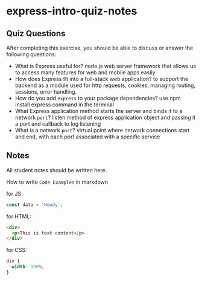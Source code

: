 # express-intro-quiz-notes

## Quiz Questions

After completing this exercise, you should be able to discuss or answer the following questions:

- What is Express useful for?
  node.js web server framework that allows us to access many features for web and mobile apps easily
- How does Express fit into a full-stack web application?
  to support the backend as a module used for http requests, cookies, managing routing, sessions, error handling.
- How do you add `express` to your package dependencies?
  use npm install express command in the terminal
- What Express application method starts the server and binds it to a network `port`?
  listen method of express application object and passing it a port and callback to log listening
- What is a network `port`?
  virtual point where network connections start and end, with each port associated with a specific service

## Notes

All student notes should be written here.

How to write `Code Examples` in markdown

for JS:

```javascript
const data = 'Howdy';
```

for HTML:

```html
<div>
  <p>This is text content</p>
</div>
```

for CSS:

```css
div {
  width: 100%;
}
```
